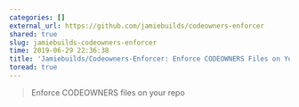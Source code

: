 ```yaml
---
categories: []
external_url: https://github.com/jamiebuilds/codeowners-enforcer
shared: true
slug: jamiebuilds-codeowners-enforcer
time: 2019-06-29 22:36:38
title: 'Jamiebuilds/Codeowners-Enforcer: Enforce CODEOWNERS Files on Your Repo'
toread: true
---
```


> Enforce CODEOWNERS files on your repo